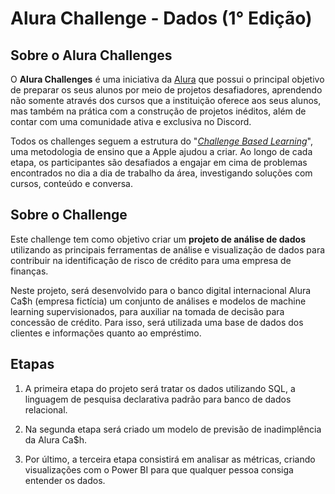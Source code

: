 # Alura Challenge - Dados (1° Edição)

## Sobre o Alura Challenges

O **Alura Challenges** é uma iniciativa da [Alura](https://www.alura.com.br/) que possui o principal objetivo de preparar os seus alunos por meio de projetos desafiadores, aprendendo não somente através dos cursos que a instituição oferece aos seus alunos, mas também na prática com a construção de projetos inéditos, além de contar com uma comunidade ativa e exclusiva no Discord.

Todos os challenges seguem a estrutura do "[*Challenge Based Learning*](https://en.wikipedia.org/wiki/Challenge-based_learning)", uma metodologia de ensino que a Apple ajudou a criar. Ao longo de cada etapa, os participantes são desafiados a engajar em cima de problemas encontrados no dia a dia de trabalho da área, investigando soluções com cursos, conteúdo e conversa.

## Sobre o Challenge

Este challenge tem como objetivo criar um **projeto de análise de dados** utilizando as principais ferramentas de análise e visualização de dados para contribuir na identificação de risco de crédito para uma empresa de finanças.

Neste projeto, será desenvolvido para o banco digital internacional Alura Ca$h (empresa fictícia) um conjunto de análises e modelos de machine learning supervisionados, para auxiliar na tomada de decisão para concessão de crédito. Para isso, será utilizada uma base de dados dos clientes e informações quanto ao empréstimo.

## Etapas

1. A primeira etapa do projeto será tratar os dados utilizando SQL, a linguagem de pesquisa declarativa padrão para banco de dados relacional.

2. Na segunda etapa será criado um modelo de previsão de inadimplência da Alura Ca$h.

3. Por último, a terceira etapa consistirá em analisar as métricas, criando visualizações com o Power BI para que qualquer pessoa consiga entender os dados.
